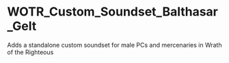 # WOTR_Custom_Soundset_Balthasar_Gelt
Adds a standalone custom soundset for male PCs and mercenaries in Wrath of the Righteous
